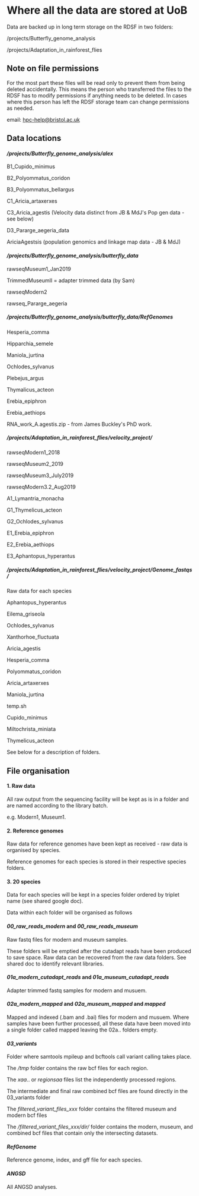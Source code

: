 # Where all the data are stored at UoB 

Data are backed up in long term storage on the RDSF in two folders: 

/projects/Butterfly_genome_analysis

/projects/Adaptation_in_rainforest_flies


## Note on file permissions

For the most part these files will be read only to prevent them from being deleted accidentally. This means the person who transferred the files to the RDSF has to modify permissions if anything needs to be deleted. In cases where this person has left the RDSF storage team can change permissions as needed. 

email: hpc-help@bristol.ac.uk


## Data locations

#### */projects/Butterfly_genome_analysis/alex*

B1_Cupido_minimus

B2_Polyommatus_coridon

B3_Polyommatus_bellargus

C1_Aricia_artaxerxes

C3_Aricia_agestis (Velocity data distinct from JB & MdJ's Pop gen data - see below)

D3_Pararge_aegeria_data

AriciaAgestsis (population genomics and linkage map data - JB & MdJ)


#### */projects/Butterfly_genome_analysis/butterfly_data*

rawseqMuseum1_Jan2019

TrimmedMuseumII    = adapter trimmed data (by Sam)

rawseqModern2

rawseq_Pararge_aegeria



##### */projects/Butterfly_genome_analysis/butterfly_data/RefGenomes*

Hesperia_comma

Hipparchia_semele

Maniola_jurtina

Ochlodes_sylvanus

Plebejus_argus

Thymalicus_acteon

Erebia_epiphron

Erebia_aethiops

RNA_work_A.agestis.zip  - from James Buckley's PhD work. 


##### */projects/Adaptation_in_rainforest_flies/velocity_project/*

rawseqModern1_2018

rawseqMuseum2_2019

rawseqMuseum3_July2019

rawseqModern3.2_Aug2019

A1_Lymantria_monacha

G1_Thymelicus_acteon

G2_Ochlodes_sylvanus

E1_Erebia_epiphron

E2_Erebia_aethiops

E3_Aphantopus_hyperantus



##### */projects/Adaptation_in_rainforest_flies/velocity_project/Genome_fastqs/*

Raw data for each species

Aphantopus_hyperantus  

Eilema_griseola

Ochlodes_sylvanus

Xanthorhoe_fluctuata

Aricia_agestis

Hesperia_comma

Polyommatus_coridon

Aricia_artaxerxes

Maniola_jurtina

temp.sh

Cupido_minimus

Miltochrista_miniata

Thymelicus_acteon





See below for a description of folders. 

## File organisation

#### 1. Raw data

All raw output from the sequencing facility will be kept as is in a folder and are named according to the library batch. 

e.g. Modern1, Museum1. 

#### 2. Reference genomes

Raw data for reference genomes have been kept as received - raw data is organised by species. 

Reference genomes for each species is stored in their respective species folders. 

#### 3. 20 species

Data for each species will be kept in a species folder ordered by triplet name (see shared google doc). 

Data within each folder will be organised as follows


#### *00_raw_reads_modern* and *00_raw_reads_museum*

Raw fastq files for modern and museum samples. 

These folders will be emptied after the cutadapt reads have been produced to save space. Raw data can be recovered from the raw data folders. See shared doc to identify relevant libraries. 


#### *01a_modern_cutadapt_reads* and *01a_museum_cutadapt_reads*

Adapter trimmed fastq samples for modern and musuem. 

#### *02a_modern_mapped* and *02a_museum_mapped* and *mapped*

Mapped and indexed (.bam and .bai) files for modern and musuem. Where samples have been further processed, all these data have been moved into a single folder called mapped leaving the 02a.. folders empty. 

#### *03_variants*

Folder where samtools mpileup and bcftools call variant calling takes place. 

The */tmp* folder contains the raw bcf files for each region. 

The *xaa*.. or *regionsaa* files list the independently processed regions. 

The intermediate and final raw combined bcf files are found directly in the 03_variants folder

The *filtered_variant_files_xxx* folder contains the filtered museum and modern bcf files

The */filtered_variant_files_xxx/dir/* folder contains the modern, museum, and combined bcf files that contain only the intersecting datasets. 

#### *RefGenome*

Reference genome, index, and gff file for each species. 


#### *ANGSD*

All ANGSD analyses. 

